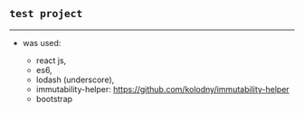 ## `test project`
___

- was used:

    - react js,    
    - es6,
    - lodash (underscore),
    - immutability-helper: https://github.com/kolodny/immutability-helper
    - bootstrap